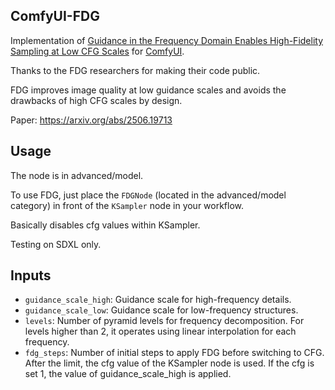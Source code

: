 ## ComfyUI-FDG
Implementation of [Guidance in the Frequency Domain Enables High-Fidelity Sampling at Low CFG Scales](https://arxiv.org/abs/2506.19713) for [ComfyUI](https://github.com/comfyanonymous/ComfyUI).

Thanks to the FDG researchers for making their code public.

FDG improves image quality at low guidance scales and avoids the drawbacks of high CFG scales by design.

Paper: https://arxiv.org/abs/2506.19713




## Usage
The node is in advanced/model.

To use FDG, just place the `FDGNode` (located in the advanced/model category) in front of the `KSampler` node in your workflow.

Basically disables cfg values ​​within KSampler.

Testing on SDXL only.

## Inputs

- `guidance_scale_high`: Guidance scale for high-frequency details.
- `guidance_scale_low`: Guidance scale for low-frequency structures.
- `levels`: Number of pyramid levels for frequency decomposition. For levels higher than 2, it operates using linear interpolation for each frequency.
- `fdg_steps`: Number of initial steps to apply FDG before switching to CFG. After the limit, the cfg value of the KSampler node is used. If the cfg is set 1, the value of guidance_scale_high is applied.